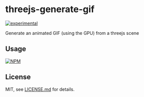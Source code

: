 # threejs-generate-gif

[![experimental](http://badges.github.io/stability-badges/dist/experimental.svg)](http://github.com/badges/stability-badges)

Generate an animated GIF (using the GPU) from a threejs scene

## Usage

[![NPM](https://nodei.co/npm/threejs-generate-gif.png)](https://www.npmjs.com/package/threejs-generate-gif)

## License

MIT, see [LICENSE.md](http://github.com/eternallite/threejs-generate-gif/blob/master/LICENSE.md) for details.
